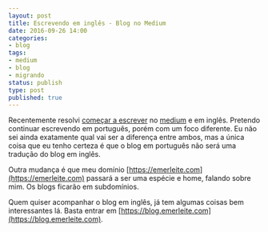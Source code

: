 ```yaml
---
layout: post
title: Escrevendo em inglês - Blog no Medium
date: 2016-09-26 14:00
categories:
- blog
tags:
- medium
- blog
- migrando
status: publish
type: post
published: true
---
```


Recentemente resolvi [começar a escrever](https://blog.emerleite.com) no [medium](https://medium.com) e em inglês. Pretendo continuar escrevendo em português, porém com um foco diferente. Eu não sei ainda exatamente qual vai ser a diferença entre ambos, mas a única coisa que eu tenho certeza é que o blog em português não será uma tradução do blog em inglês.  

Outra mudança é que meu domínio [https://emerleite.com](https://emerleite.com) passará a ser uma espécie e home, falando sobre mim. Os blogs ficarão em subdomínios.  

Quem quiser acompanhar o blog em inglês, já tem algumas coisas bem interessantes lá. Basta entrar em [https://blog.emerleite.com](https://blog.emerleite.com).
